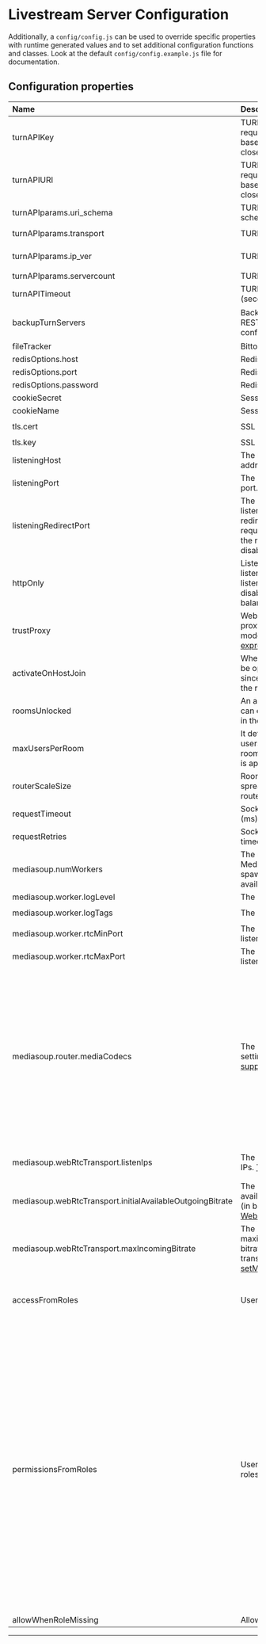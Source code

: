 # Livestream Server Configuration

Additionally, a `config/config.js` can be used to override specific properties
with runtime generated values and to set additional configuration functions and classes.
Look at the default `config/config.example.js` file for documentation.

## Configuration properties

| Name | Description | Format | Default value |
| :--- | :---------- | :----- | :------------ |
| turnAPIKey | TURN server key for requesting a geoip-based TURN server closest to the client. | `"string"` | ``""`` |
| turnAPIURI | TURN server URL for requesting a geoip-based TURN server closest to the client. | `"string"` | ``""`` |
| turnAPIparams.uri_schema | TURN server URL schema. | `"string"` | ``"turn"`` |
| turnAPIparams.transport | TURN server transport. | `[  "tcp",  "udp"]` | ``"tcp"`` |
| turnAPIparams.ip_ver | TURN server IP version. | `[  "ipv4",  "ipv6"]` | ``"ipv4"`` |
| turnAPIparams.servercount | TURN server count. | `"nat"` | ``2`` |
| turnAPITimeout | TURN server API timeout (seconds). | `"nat"` | ``2000`` |
| backupTurnServers | Backup TURN servers if REST fails or is not configured | `"*"` | ``[  {    "urls": [      "turn:turn.example.com:443?transport=tcp"    ],    "username": "example",    "credential": "example"  }]`` |
| fileTracker | Bittorrent tracker. | `"string"` | ``"wss://tracker.openwebtorrent.com"`` |
| redisOptions.host | Redis server host. | `"string"` | ``"localhost"`` |
| redisOptions.port | Redis server port. | `"port"` | ``6379`` |
| redisOptions.password | Redis server password. | `"string"` | ``""`` |
| cookieSecret | Session cookie secret. | `"string"` | ``"T0P-S3cR3t_cook!e"`` |
| cookieName | Session cookie name. | `"string"` | ``"livestream.sid"`` |
| tls.cert | SSL certificate path. | `"string"` | ``"./certs/mediasoup-demo.localhost.cert.pem"`` |
| tls.key | SSL key path. | `"string"` | ``"./certs/mediasoup-demo.localhost.key.pem"`` |
| listeningHost | The listening Host or IP address. | `"string"` | ``"0.0.0.0"`` |
| listeningPort | The HTTPS listening port. | `"port"` | ``443`` |
| listeningRedirectPort | The HTTP server listening port used for redirecting any HTTP request to HTTPS. If 0, the redirect server is disabled. | `"port"` | ``8080`` |
| httpOnly | Listens only on HTTP on listeningPort; listeningRedirectPort disabled. Use case: load balancer backend. | `"boolean"` | ``false`` |
| trustProxy | WebServer/Express trust proxy config for httpOnly mode. More infos: [expressjs](https://expressjs.com/en/guide/behind-proxies.html), [proxy-addr](https://www.npmjs.com/package/proxy-addr) | `"string"` | ``""`` |
| activateOnHostJoin | When true, the room will be open to all users since there are users in the room. | `"boolean"` | ``true`` |
| roomsUnlocked | An array of rooms users can enter without waiting in the lobby. | `"array"` | ``[]`` |
| maxUsersPerRoom | It defines how many users can join a single room. If not set, no limit is applied. | `"nat"` | ``0`` |
| routerScaleSize | Room size before spreading to a new router. | `"nat"` | ``40`` |
| requestTimeout | Socket timeout value (ms). | `"nat"` | ``20000`` |
| requestRetries | Socket retries when a timeout occurs. | `"nat"` | ``3`` |
| mediasoup.numWorkers | The number of Mediasoup workers to spawn. Defaults to the available CPUs count. | `"nat"` | ``6`` |
| mediasoup.worker.logLevel | The Mediasoup log level. | `"string"` | ``"warn"`` |
| mediasoup.worker.logTags | The Mediasoup log tags. | `"array"` | ``[  "info",  "ice",  "dtls",  "rtp",  "srtp",  "rtcp"]`` |
| mediasoup.worker.rtcMinPort | The Mediasoup start listening port number. | `"port"` | ``40000`` |
| mediasoup.worker.rtcMaxPort | The Mediasoup end listening port number. | `"port"` | ``49999`` |
| mediasoup.router.mediaCodecs | The Mediasoup codecs settings. [supportedRtpCapabilities](https://github.com/versatica/mediasoup/blob/v3/src/supportedRtpCapabilities.ts) | `"*"` | ``[  {    "kind": "audio",    "mimeType": "audio/opus",    "clockRate": 48000,    "channels": 2  },  {    "kind": "video",    "mimeType": "video/VP8",    "clockRate": 90000,    "parameters": {      "x-google-start-bitrate": 1000    }  },  {    "kind": "video",    "mimeType": "video/VP9",    "clockRate": 90000,    "parameters": {      "profile-id": 2,      "x-google-start-bitrate": 1000    }  },  {    "kind": "video",    "mimeType": "video/h264",    "clockRate": 90000,    "parameters": {      "packetization-mode": 1,      "profile-level-id": "4d0032",      "level-asymmetry-allowed": 1,      "x-google-start-bitrate": 1000    }  },  {    "kind": "video",    "mimeType": "video/h264",    "clockRate": 90000,    "parameters": {      "packetization-mode": 1,      "profile-level-id": "42e01f",      "level-asymmetry-allowed": 1,      "x-google-start-bitrate": 1000    }  }]`` |
| mediasoup.webRtcTransport.listenIps | The Mediasoup listen IPs. [TransportListenIp](https://mediasoup.org/documentation/v3/mediasoup/api/#TransportListenIp) | `"array"` | ``[  {    "ip": "10.0.0.1",    "announcedIp": null  },  {    "ip": "db19:25c4:5f01:9683:cc5a:bcac:fd6e:b38d",    "announcedIp": null  }]`` |
| mediasoup.webRtcTransport.initialAvailableOutgoingBitrate | The Mediasoup initial available outgoing bitrate (in bps). [WebRtcTransportOptions](https://mediasoup.org/documentation/v3/mediasoup/api/#WebRtcTransportOptions) | `"nat"` | ``1000000`` |
| mediasoup.webRtcTransport.maxIncomingBitrate | The Mediasoup maximum incoming bitrate for each transport. (in bps). [setMaxIncomingBitrate](https://mediasoup.org/documentation/v3/mediasoup/api/#transport-setMaxIncomingBitrate) | `"nat"` | ``1500000`` |
| accessFromRoles | User roles. | `"*"` | ``{  "BYPASS_ROOM_LOCK": [    {      "id": 2529,      "label": "admin",      "level": 50,      "promotable": true    }  ],  "BYPASS_LOBBY": [    {      "id": 4261,      "label": "normal",      "level": 10,      "promotable": false    }  ]}`` |
| permissionsFromRoles | User permissions from roles. | `"*"` | ``{  "CHANGE_ROOM_LOCK": [    {      "id": 5337,      "label": "moderator",      "level": 40,      "promotable": true    }  ],  "PROMOTE_PEER": [    {      "id": 4261,      "label": "normal",      "level": 10,      "promotable": false    }  ],  "MODIFY_ROLE": [    {      "id": 4261,      "label": "normal",      "level": 10,      "promotable": false    }  ],  "SEND_CHAT": [    {      "id": 4261,      "label": "normal",      "level": 10,      "promotable": false    }  ],  "MODERATE_CHAT": [    {      "id": 5337,      "label": "moderator",      "level": 40,      "promotable": true    }  ],  "SHARE_AUDIO": [    {      "id": 4261,      "label": "normal",      "level": 10,      "promotable": false    }  ],  "SHARE_VIDEO": [    {      "id": 4261,      "label": "normal",      "level": 10,      "promotable": false    }  ],  "SHARE_SCREEN": [    {      "id": 4261,      "label": "normal",      "level": 10,      "promotable": false    }  ],  "EXTRA_VIDEO": [    {      "id": 4261,      "label": "normal",      "level": 10,      "promotable": false    }  ],  "SHARE_FILE": [    {      "id": 4261,      "label": "normal",      "level": 10,      "promotable": false    }  ],  "MODERATE_FILES": [    {      "id": 5337,      "label": "moderator",      "level": 40,      "promotable": true    }  ],  "MODERATE_ROOM": [    {      "id": 5337,      "label": "moderator",      "level": 40,      "promotable": true    }  ]}`` |
| allowWhenRoleMissing | Allow when role missing. | `"array"` | ``[  "CHANGE_ROOM_LOCK"]`` |


---